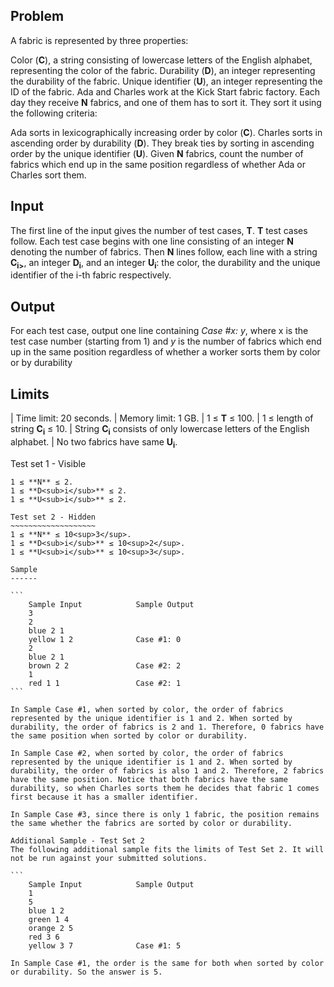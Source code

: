 Problem
-------
A fabric is represented by three properties:

Color (**C**), a string consisting of lowercase letters of the English alphabet, representing the color of the fabric.
Durability (**D**), an integer representing the durability of the fabric.
Unique identifier (**U**), an integer representing the ID of the fabric.
Ada and Charles work at the Kick Start fabric factory. Each day they receive **N** fabrics, and one of them has to sort it. They sort it using the following criteria:

Ada sorts in lexicographically increasing order by color (**C**).
Charles sorts in ascending order by durability (**D**).
They break ties by sorting in ascending order by the unique identifier (**U**).
Given **N** fabrics, count the number of fabrics which end up in the same position regardless of whether Ada or Charles sort them.

Input
-----
The first line of the input gives the number of test cases, **T**. **T** test cases follow.
Each test case begins with one line consisting of an integer **N** denoting the number of fabrics. Then **N** lines follow, each line with a string **C<sub>i></sub>**, an integer **D<sub>i</sub>**, and an integer **U<sub>i</sub>**: the color, the durability and the unique identifier of the i-th fabric respectively.

Output
------
For each test case, output one line containing <i>Case #x: y</i>, where x is the test case number (starting from 1) and <i>y</i> is the number of fabrics which end up in the same position regardless of whether a worker sorts them by color or by durability

Limits
------
| Time limit: 20 seconds.
| Memory limit: 1 GB.
| 1 ≤ **T** ≤ 100.
| 1 ≤ length of string **C<sub>i</sub>** ≤ 10.
| String **C<sub>i</sub>** consists of only lowercase letters of the English alphabet.
| No two fabrics have same **U<sub>i</sub>**.

Test set 1 - Visible
~~~~~~~~~~~~~~~~~~~~
1 ≤ **N** ≤ 2.
1 ≤ **D<sub>i</sub>** ≤ 2.
1 ≤ **U<sub>i</sub>** ≤ 2.

Test set 2 - Hidden
~~~~~~~~~~~~~~~~~~~
1 ≤ **N** ≤ 10<sup>3</sup>.
1 ≤ **D<sub>i</sub>** ≤ 10<sup>2</sup>.
1 ≤ **U<sub>i</sub>** ≤ 10<sup>3</sup>.

Sample
------

```
    Sample Input            Sample Output
    3
    2
    blue 2 1
    yellow 1 2              Case #1: 0
    2
    blue 2 1
    brown 2 2               Case #2: 2
    1
    red 1 1                 Case #2: 1
```

In Sample Case #1, when sorted by color, the order of fabrics represented by the unique identifier is 1 and 2. When sorted by durability, the order of fabrics is 2 and 1. Therefore, 0 fabrics have the same position when sorted by color or durability.

In Sample Case #2, when sorted by color, the order of fabrics represented by the unique identifier is 1 and 2. When sorted by durability, the order of fabrics is also 1 and 2. Therefore, 2 fabrics have the same position. Notice that both fabrics have the same durability, so when Charles sorts them he decides that fabric 1 comes first because it has a smaller identifier.

In Sample Case #3, since there is only 1 fabric, the position remains the same whether the fabrics are sorted by color or durability.

Additional Sample - Test Set 2
The following additional sample fits the limits of Test Set 2. It will not be run against your submitted solutions.

```
    Sample Input            Sample Output
    1
    5
    blue 1 2
    green 1 4
    orange 2 5
    red 3 6
    yellow 3 7              Case #1: 5

In Sample Case #1, the order is the same for both when sorted by color or durability. So the answer is 5.